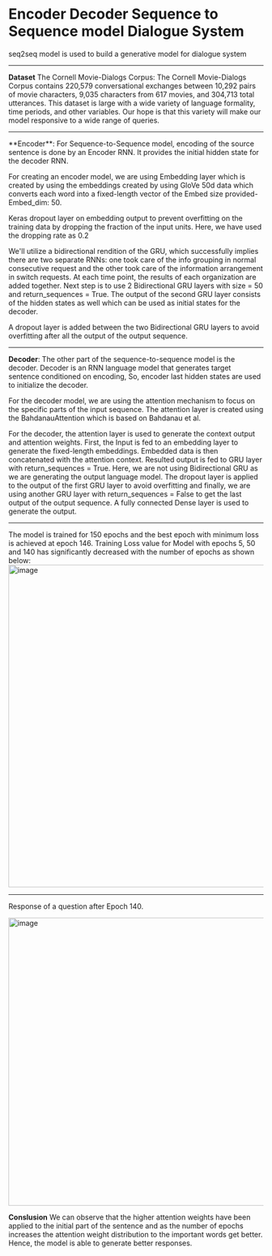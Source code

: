 # Encoder Decoder Sequence to Sequence model Dialogue System
seq2seq model is used to build a generative model for dialogue system
<hr>

**Dataset**
The Cornell Movie-Dialogs Corpus: 
The Cornell Movie-Dialogs Corpus contains 220,579 conversational exchanges between 10,292 pairs of movie characters, 9,035 characters from 617 movies, and 304,713 total utterances. This dataset is large with a wide variety of language formality, time periods, and other variables. Our hope is that this variety will make our model responsive to a wide range of queries.

<hr>
**Encoder**: For Sequence-to-Sequence model, encoding of the source sentence is done by an Encoder RNN. It provides the initial hidden state for the decoder RNN.

For creating an encoder model, we are using Embedding layer which is created by using the embeddings created by using GloVe 50d data which converts each word into a fixed-length vector of the Embed size provided- Embed_dim: 50.

Keras dropout layer on embedding output to prevent overfitting on the training data by dropping the fraction of the input units. Here, we have used the dropping rate as 0.2

We'll utilize a bidirectional rendition of the GRU, which successfully implies there are two separate RNNs: one took care of the info grouping in normal consecutive request and the other took care of the information arrangement in switch requests. At each time point, the results of each organization are added together. Next step is to use 2 Bidirectional GRU layers with size = 50 and return_sequences = True. The output of the second GRU layer consists of the hidden states as well which can be used as initial states for the decoder.

A dropout layer is added between the two Bidirectional GRU layers to avoid overfitting after all the output of the output sequence.
<hr>

**Decoder**: The other part of the sequence-to-sequence model is the decoder. Decoder is an RNN language model that generates target sentence conditioned on encoding, So, encoder last hidden states are used to initialize the decoder.

For the decoder model, we are using the attention mechanism to focus on the specific parts of the input sequence. 
The attention layer is created using the BahdanauAttention which is based on Bahdanau et al.

For the decoder, the attention layer is used to generate the context output and attention weights. First, the Input is fed to an embedding layer to generate the fixed-length embeddings. Embedded data is then concatenated with the attention context. Resulted output is fed to GRU layer with return_sequences = True. Here, we are not using Bidirectional GRU as we are generating the output language model. The dropout layer is applied to the output of the first GRU layer to avoid overfitting and finally, we are using another GRU layer with return_sequences = False to get the last output of the output sequence. A fully connected Dense layer is used to generate the output.

<hr>
The model is trained for 150 epochs and the best epoch with minimum loss is achieved at epoch 146.
Training Loss value for Model with epochs 5, 50 and 140 has significantly decreased with the number of epochs as shown below:


<img width="636" alt="image" src="https://user-images.githubusercontent.com/35501313/171734531-4e8c3920-0392-4d74-8dc6-0486f23e2237.png">
<hr>

Response of a question after Epoch 140.

<img width="568" alt="image" src="https://user-images.githubusercontent.com/35501313/171734614-4f385570-6e11-4cf9-8767-8a4dbb28702a.png">

**Conslusion**
We can observe that the higher attention weights have been applied to the initial part of the sentence and as the number of epochs increases the attention weight distribution to the important words get better. Hence, the model is able to generate better responses.



 
